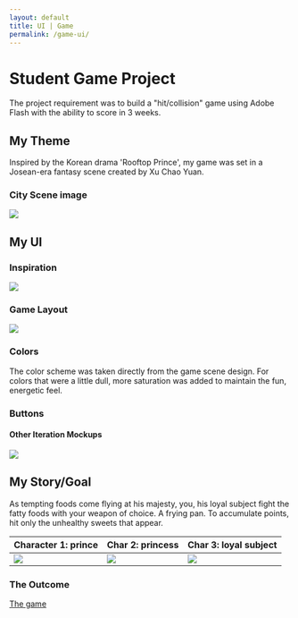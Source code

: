 ```yaml
---
layout: default
title: UI | Game
permalink: /game-ui/
---
```





# [](#header-1)Student Game Project

The project requirement was to build a "hit/collision" game using Adobe Flash with the ability to score in 3 weeks.

## [](#header-2)My Theme

Inspired by the Korean drama 'Rooftop Prince', my game was set in a Josean-era fantasy scene created by Xu Chao Yuan.
### City Scene image

![](https://angela-smithers.github.io/il-mio-portfolio/assets/files/city_scene_by_chaoyuanxu-small.jpg)

## [](#header-2)My UI

### Inspiration
![](https://angela-smithers.github.io/il-mio-portfolio/assets/files/button-ui.png)

### Game Layout
![](https://angela-smithers.github.io/il-mio-portfolio/assets/files/game-ui-wireframe.png)

### Colors
The color scheme was taken directly from the game scene design. For colors that were a little dull, more saturation was added to maintain the fun, energetic feel.

### Buttons


#### Other Iteration Mockups
![](https://angela-smithers.github.io/il-mio-portfolio/assets/files/game-ui-mockup-01.png)

## [](#header-2)My Story/Goal

As tempting foods come flying at his majesty, you, his loyal subject fight the fatty foods with your weapon of choice. A frying pan. To accumulate points, hit only the unhealthy sweets that appear.

| Character 1: prince        | Char 2: princess          |  Char 3: loyal subject          |
|:-------------|:------------------|:------|
| ![](https://angela-smithers.github.io/il-mio-portfolio/assets/files/prince.png) | ![](https://angela-smithers.github.io/il-mio-portfolio/assets/files/fighter2.png) | ![](https://angela-smithers.github.io/il-mio-portfolio/assets/files/fighter1.png)  |

### [](#header-3)The Outcome

[The game](https://drive.google.com/open?id=1WWuLee0MGwdOrRdvos2wRBOEfDQJFrnE)
